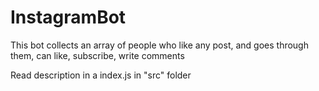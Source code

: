 # InstagramBot
This bot collects an array of people who like any post, and goes through them, can like, subscribe, write comments

Read description in a index.js in "src" folder
